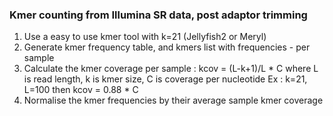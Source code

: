 ### Kmer counting from Illumina SR data, post adaptor trimming
1) Use a easy to use kmer tool with k=21 (Jellyfish2 or Meryl)
2) Generate kmer frequency table, and kmers list with frequencies - per sample
3) Calculate the kmer coverage per sample : kcov = (L-k+1)/L * C
 where L is read length, k is kmer size, C is coverage per nucleotide
 Ex : k=21, L=100 then kcov = 0.88 * C
4) Normalise the kmer frequencies by their average sample kmer coverage
